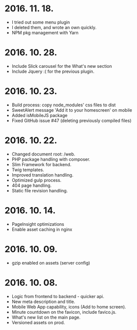 # 2016. 11. 18.
* I tried out some menu plugin
* I deleted them, and wrote an own quickly.
* NPM pkg management with Yarn

# 2016. 10. 28.
* Include Slick carousel for the What's new section
* Include Jquery :( for the previous plugin.

# 2016. 10. 23.
* Build process: copy node_modules' css files to dist
* SweetAlert message 'Add it to your homescreen' on mobile
* Added isMobileJS package
* Fixed GitHub issue #47 (deleting previously compiled files)

# 2016. 10. 22.
* Changed document root: /web.
* PHP package handling with composer.
* Slim Framework for backend.
* Twig templates.
* Improved translation handling.
* Optimized gulp process.
* 404 page handling.
* Static file revision handling.

# 2016. 10. 14. 
* PageInsight optimizations 
* Enable asset caching in nginx

# 2016. 10. 09.
* gzip enabled on assets (server config)

# 2016. 10. 08.
* Logic from frontend to backend - quicker api.
* New meta description and title.
* Mobile Web App capability, icons (Add to home screen).
* Minute countdown on the favicon, include favico.js.
* What's new list on the main page.
* Versioned assets on prod.